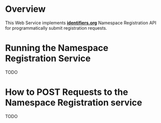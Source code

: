 # Overview
This Web Service implements [__identifiers.org__](http://identifiers.org) Namespace Registration API for programmatically submit registration requests.


# Running the Namespace Registration Service
TODO


# How to POST Requests to the Namespace Registration service
TODO
